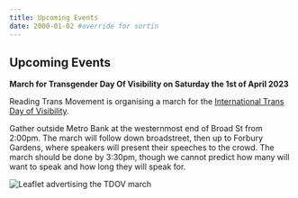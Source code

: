 ```yaml
---
title: Upcoming Events
date: 2000-01-02 #override for sortin
---
```


## Upcoming Events

**March for Transgender Day Of Visibility on Saturday the 1st of April 2023**

Reading Trans Movement is organising a march for the
[International Trans Day of Visibility][tdov].

Gather outside Metro Bank at the westernmost end of Broad St from 2:00pm. The
march will follow down broadstreet, then up to Forbury Gardens, where speakers
will present their speeches to the crowd. The march should be done by 3:30pm,
though we cannot predict how many will want to speak and how long they will
speak for.

![Leaflet advertising the TDOV march][poster]

[tdov]: https://en.wikipedia.org/wiki/International_Transgender_Day_of_Visibility
[poster]: /images/leaflet.jpg
